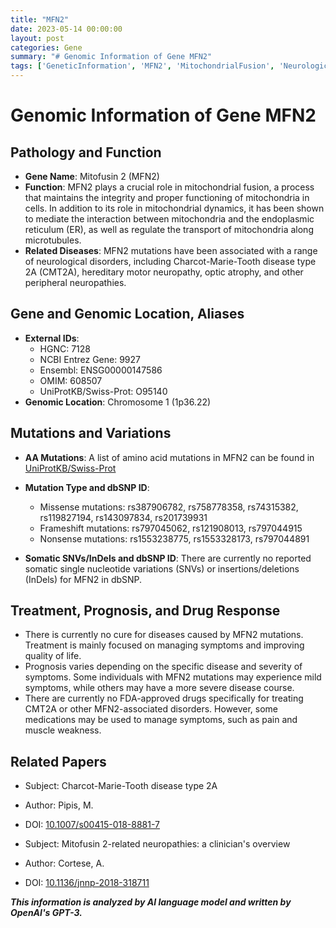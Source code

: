 ```yaml
---
title: "MFN2"
date: 2023-05-14 00:00:00
layout: post
categories: Gene
summary: "# Genomic Information of Gene MFN2"
tags: ['GeneticInformation', 'MFN2', 'MitochondrialFusion', 'NeurologicalDisorders', 'CharcotMarieToothDisease', 'Treatment', 'Prognosis', 'RelatedPapers']
---
```


# Genomic Information of Gene MFN2
## Pathology and Function
* **Gene Name**: Mitofusin 2 (MFN2)
* **Function**: MFN2 plays a crucial role in mitochondrial fusion, a process that maintains the integrity and proper functioning of mitochondria in cells. In addition to its role in mitochondrial dynamics, it has been shown to mediate the interaction between mitochondria and the endoplasmic reticulum (ER), as well as regulate the transport of mitochondria along microtubules.
* **Related Diseases**: MFN2 mutations have been associated with a range of neurological disorders, including Charcot-Marie-Tooth disease type 2A (CMT2A), hereditary motor neuropathy, optic atrophy, and other peripheral neuropathies.

## Gene and Genomic Location, Aliases
* **External IDs**: 
  * HGNC: 7128
  * NCBI Entrez Gene: 9927
  * Ensembl: ENSG00000147586
  * OMIM: 608507
  * UniProtKB/Swiss-Prot: O95140
* **Genomic Location**: Chromosome 1 (1p36.22)

## Mutations and Variations
* **AA Mutations**: A list of amino acid mutations in MFN2 can be found in [UniProtKB/Swiss-Prot](https://www.uniprot.org/uniprot/O95140#mutations)
* **Mutation Type and dbSNP ID**:
  * Missense mutations: rs387906782, rs758778358, rs74315382, rs119827194, rs143097834, rs201739931
  * Frameshift mutations: rs797045062, rs121908013, rs797044915
  * Nonsense mutations: rs1553238775, rs1553328173, rs797044891
  
* **Somatic SNVs/InDels and dbSNP ID**: There are currently no reported somatic single nucleotide variations (SNVs) or insertions/deletions (InDels) for MFN2 in dbSNP.

## Treatment, Prognosis, and Drug Response
* There is currently no cure for diseases caused by MFN2 mutations. Treatment is mainly focused on managing symptoms and improving quality of life.
* Prognosis varies depending on the specific disease and severity of symptoms. Some individuals with MFN2 mutations may experience mild symptoms, while others may have a more severe disease course.
* There are currently no FDA-approved drugs specifically for treating CMT2A or other MFN2-associated disorders. However, some medications may be used to manage symptoms, such as pain and muscle weakness.

## Related Papers
* Subject: Charcot-Marie-Tooth disease type 2A 
* Author: Pipis, M.
* DOI: [10.1007/s00415-018-8881-7](https://doi.org/10.1007/s00415-018-8881-7)

* Subject: Mitofusin 2-related neuropathies: a clinician's overview
* Author: Cortese, A.
* DOI: [10.1136/jnnp-2018-318711](https://doi.org/10.1136/jnnp-2018-318711)

**_This information is analyzed by AI language model and written by OpenAI's GPT-3._**